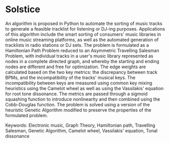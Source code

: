 # Solstice

An algorithm is proposed in Python to automate the sorting of music tracks to generate a feasible tracklist for listening or DJ-ing purposes.
Applications of this algorithm include the smart sorting of consumers' music libraries in online music streaming platforms, as well as the automated generation of tracklists in radio stations or DJ sets.
The problem is formulated as a Hamiltonian Path Problem reduced to an Asymmetric Travelling Salesman Problem,
with individual tracks in a user's music library represented as nodes in a complete directed graph,
and whereby the starting and ending nodes are different and free for optimization.
The edge weights are calculated based on the two key metrics:
the discrepancy between track BPMs, and the incompatibility of the tracks' musical keys.
The incompatibility between keys are measured using common key mixing heuristics using the Camelot wheel
as well as using the Vassilakis' equation for root tone dissonance.
The metrics are passed through a sigmoid squashing function to introduce nonlinearity and then combined using the Cobb-Douglas function.
The problem is solved using a version of the heuristic Genetic Algorithm modified to preserve the properties of the formulated problem.

Keywords: Electronic music, Graph Theory, Hamiltonian path, Travelling Salesman, Genetic Algorithm, Camelot wheel, Vassilakis' equation, Tonal dissonance
